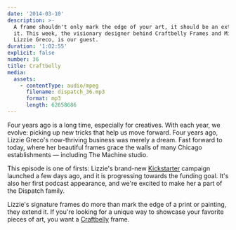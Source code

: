 ```yaml
---
date: '2014-03-10'
description: >-
  A frame shouldn't only mark the edge of your art, it should be an extension of
  it. This week, the visionary designer behind Craftbelly Frames and Mirrors,
  Lizzie Greco, is our guest.
duration: '1:02:55'
explicit: false
number: 36
title: Craftbelly
media:
  assets:
    - contentType: audio/mpeg
      filename: dispatch_36.mp3
      format: mp3
      length: 62658686
---
```

Four years ago is a long time, especially for creatives. With each year, we evolve: picking up new tricks that help us move forward. Four years ago, Lizzie Greco's now-thriving business was merely a dream. Fast forward to today, where her beautiful frames grace the walls of many Chicago establishments &mdash; including The Machine studio.

This episode is one of firsts: Lizzie's brand-new [Kickstarter](http://www.craftbelly.com/kickstarter) campaign launched a few days ago, and it is progressing towards the funding goal. It's also her first podcast appearance, and we're excited to make her a part of the Dispatch family.

Lizzie's signature frames do more than mark the edge of a print or painting, they extend it. If you're looking for a unique way to showcase your favorite pieces of art, you want a [Craftbelly](http://www.craftbelly.com) frame.
